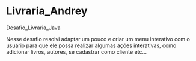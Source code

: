 # Livraria_Andrey
 Desafio_Livraria_Java
 
Nesse desafio resolvi adaptar um pouco e criar um menu interativo com o usuário para que ele possa realizar algumas ações interativas, como adicionar livros, autores, se cadastrar como cliente etc...
